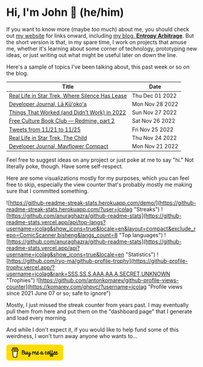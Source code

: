 # Hi, I'm John 👋 (he/him)

If you want to know more (maybe *too* much) about me, you should check out [my website](https://john.colagioia.net/) for links onward, including [my blog, **Entropy Arbitrage**](https://john.colagioia.net/blog).  But the short version is that, in my spare time, I work on projects that amuse me, whether it's learning about some corner of technology, prototyping new ideas, or just writing out what might be useful later on down the line.

Here's a sample of topics I've been talking about, this past week or so on the blog.

|Title|Date|
|-----|-------|
|[Real Life in Star Trek, Where Silence Has Lease](https://john.colagioia.net/blog/2022/12/01/silence-lease.html)|Thu Dec 01 2022|
|[Developer Journal, Lā Kūʻokoʻa](https://john.colagioia.net/blog/2022/11/28/kalahui.html)|Mon Nov 28 2022|
|[Things That Worked (and Didn’t Work) in 2022](https://john.colagioia.net/blog/2022/11/27/worked.html)|Sun Nov 27 2022|
|[Free Culture Book Club — Redmine, part 2](https://john.colagioia.net/blog/2022/11/26/redmine-2.html)|Sat Nov 26 2022|
|[Tweets from 11/21 to 11/25](https://john.colagioia.net/blog/2022/11/25/week.html)|Fri Nov 25 2022|
|[Real Life in Star Trek, The Child](https://john.colagioia.net/blog/2022/11/24/child.html)|Thu Nov 24 2022|
|[Developer Journal, Mayflower Compact](https://john.colagioia.net/blog/2022/11/21/mayflower.html)|Mon Nov 21 2022|

Feel free to suggest ideas on any project or just poke at me to say "hi." Not literally poke, though. Have some self-respect.

Here are some visualizations mostly for my purposes, which you can feel free to skip, especially the view counter that's probably mostly me making sure that I committed something.

![https://github-readme-streak-stats.herokuapp.com/demo/](https://github-readme-streak-stats.herokuapp.com/?user=jcolag "Streaks")
![https://github.com/anuraghazra/github-readme-stats](https://github-readme-stats.vercel.app/api/top-langs?username=jcolag&show_icons=true&locale=en&layout=compact&exclude_repo=ComicScanner,bisheng&langs_count=8 "Top languages")
![https://github.com/anuraghazra/github-readme-stats](https://github-readme-stats.vercel.app/api?username=jcolag&show_icons=true&locale=en "Statistics")
![https://github.com/ryo-ma/github-profile-trophy](https://github-profile-trophy.vercel.app/?username=jcolag&rank=SSS,SS,S,AAA,AA,A,SECRET,UNKNOWN "Trophies")
![https://github.com/antonkomarev/github-profile-views-counter](https://komarev.com/ghpvc/?username=jcolag "Profile views since 2021 June 07 or so; safe to ignore")

Mostly, I just missed the streak counter from years past.  I may eventually pull them from here and put them on the "dashboard page" that I generate and load every morning.

And while I don't expect it, if you would like to help fund some of this weirdness, I won't turn away anyone who wants to...

[<img src="images/default-yellow.png" alt="Buy Me a Coffee" width="150px"/>](https://www.buymeacoffee.com/jcolag)
